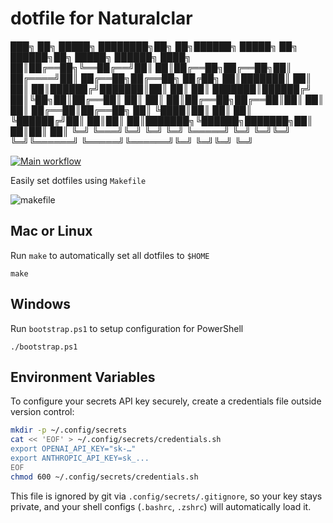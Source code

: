 # dotfile for Naturalclar

███╗   ██╗ █████╗ ████████╗██╗   ██╗██████╗  █████╗ ██╗      ██████╗██╗      █████╗ ██████╗ 
████╗  ██║██╔══██╗╚══██╔══╝██║   ██║██╔══██╗██╔══██╗██║     ██╔════╝██║     ██╔══██╗██╔══██╗
██╔██╗ ██║███████║   ██║   ██║   ██║██████╔╝███████║██║     ██║     ██║     ███████║██████╔╝
██║╚██╗██║██╔══██║   ██║   ██║   ██║██╔══██╗██╔══██║██║     ██║     ██║     ██╔══██║██╔══██╗
██║ ╚████║██║  ██║   ██║   ╚██████╔╝██║  ██║██║  ██║███████╗╚██████╗███████╗██║  ██║██║  ██║
╚═╝  ╚═══╝╚═╝  ╚═╝   ╚═╝    ╚═════╝ ╚═╝  ╚═╝╚═╝  ╚═╝╚══════╝ ╚═════╝╚══════╝╚═╝  ╚═╝╚═╝  ╚═╝ 

[![Main workflow][mainworkflowbadge]][githubactions]

Easily set dotfiles using `Makefile`

![makefile](https://user-images.githubusercontent.com/6936373/63206028-6458d600-c0e8-11e9-8f6f-64ad969c5280.png)

[mainworkflowbadge]: https://github.com/Naturalclar/dotfiles/workflows/Main%20workflow/badge.svg
[githubactions]: https://github.com/Naturalclar/dotfiles/actions

## Mac or Linux

Run `make` to automatically set all dotfiles to `$HOME`

```
make
```

## Windows

Run `bootstrap.ps1` to setup configuration for PowerShell

```
./bootstrap.ps1
```

## Environment Variables

To configure your secrets API key securely, create a credentials file outside version control:

```bash
mkdir -p ~/.config/secrets
cat << 'EOF' > ~/.config/secrets/credentials.sh
export OPENAI_API_KEY="sk-…"
export ANTHROPIC_API_KEY=sk_...
EOF
chmod 600 ~/.config/secrets/credentials.sh
```

This file is ignored by git via `.config/secrets/.gitignore`, so your key stays private, and your shell configs (`.bashrc`, `.zshrc`) will automatically load it.
